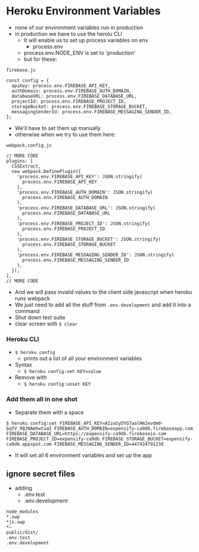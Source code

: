 # Heroku Environment Variables
* none of our environment variables run in production
* in production we have to use the herolu CLI
    - It will enable us to set up process variables on env
        + process.env
    - process.env.NODE_ENV is set to 'production'
    - but for these:

`firebase.js`

```
const config = {
  apiKey: process.env.FIREBASE_API_KEY,
  authDomain: process.env.FIREBASE_AUTH_DOMAIN,
  databaseURL: process.env.FIREBASE_DATABASE_URL,
  projectId: process.env.FIREBASE_PROJECT_ID,
  storageBucket: process.env.FIREBASE_STORAGE_BUCKET,
  messagingSenderId: process.env.FIREBASE_MESSAGING_SENDER_ID,
};
```

* We'll have to set them up manually
* otherwise when we try to use them here:

`webpack.config.js`

```
// MORE CODE
plugins: [
  CSSExtract,
  new webpack.DefinePlugin({
    'process.env.FIREBASE_API_KEY': JSON.stringify(
      process.env.FIREBASE_API_KEY
    ),
    'process.env.FIREBASE_AUTH_DOMAIN': JSON.stringify(
      process.env.FIREBASE_AUTH_DOMAIN
    ),
    'process.env.FIREBASE_DATABASE_URL': JSON.stringify(
      process.env.FIREBASE_DATABASE_URL
    ),
    'process.env.FIREBASE_PROJECT_ID': JSON.stringify(
      process.env.FIREBASE_PROJECT_ID
    ),
    'process.env.FIREBASE_STORAGE_BUCKET': JSON.stringify(
      process.env.FIREBASE_STORAGE_BUCKET
    ),
    'process.env.FIREBASE_MESSAGING_SENDER_ID': JSON.stringify(
      process.env.FIREBASE_MESSAGING_SENDER_ID
    ),
  }),
],
// MORE CODE
```

* And we will pass invalid values to the client side javascript when heroku runs webpack
* We just need to add all the stuff from `.env.development` and add it into a command
* Shut down test suite
* clear screen with `$ clear`

### Heroku CLI
* `$ heroku config`
    - prints out a list of all your environment variables
* Syntax
    - `$ heroku config:set KEY=value`
* Remove with
    - `$ heroku config:unset KEY`

### Add them all in one shot
* Separate them with a space

```
$ heroku config:set FIREBASE_API_KEY=AIzaSyDYG7aalHm2evdm0-bqfV_9QJNAmhwtuaI FIREBASE_AUTH_DOMAIN=expensify-ca9db.firebaseapp.com FIREBASE_DATABASE_URL=https://expensify-ca9db.firebaseio.com FIREBASE_PROJECT_ID=expensify-ca9db FIREBASE_STORAGE_BUCKET=expensify-ca9db.appspot.com FIREBASE_MESSAGING_SENDER_ID=447434791238
```

* It will set all 6 environment variables and set up the app

## ignore secret files
* adding
    - .env.test
    - .env.development

```
node_modules
*.swp
*js.swp
*~
public/dist/
.env.test
.env.development
```

 
